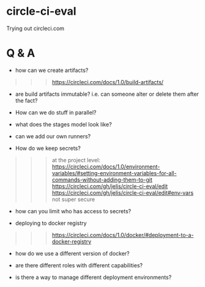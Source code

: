 # circle-ci-eval
Trying out circleci.com

Q & A
=========
- how can we create artifacts?
>>> https://circleci.com/docs/1.0/build-artifacts/

- are build artifacts immutable? i.e. can someone alter or delete them after the fact?

- How can we do stuff in parallel?

- what does the stages model look like?

- can we add our own runners?

- How do we keep secrets?
>>> at the project level: https://circleci.com/docs/1.0/environment-variables/#setting-environment-variables-for-all-commands-without-adding-them-to-git
>>> https://circleci.com/gh/jelis/circle-ci-eval/edit
>>> https://circleci.com/gh/jelis/circle-ci-eval/edit#env-vars
>>> not super secure

- how can you limit who has access to secrets?

- deploying to docker registry
>>> https://circleci.com/docs/1.0/docker/#deployment-to-a-docker-registry

- how do we use a different version of docker?

- are there different roles with different capabilities?

- is there a way to manage different deployment environments?

